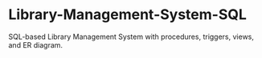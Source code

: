 # Library-Management-System-SQL
SQL-based Library Management System with procedures, triggers, views, and ER diagram.

